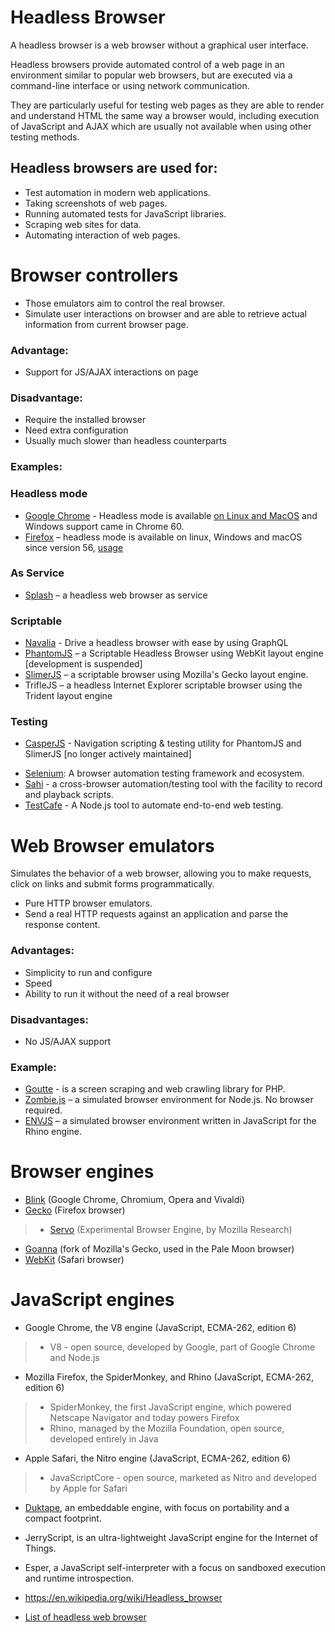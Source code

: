 # Headless Browser
A headless browser is a web browser without a graphical user interface.

Headless browsers provide automated control of a web page in an environment similar to popular web browsers, but are executed via a command-line interface or using network communication.

They are particularly useful for testing web pages as they are able to render and understand HTML the same way a browser would, including execution of JavaScript and AJAX which are usually not available when using other testing methods.

## Headless browsers are used for:

- Test automation in modern web applications.
- Taking screenshots of web pages.
- Running automated tests for JavaScript libraries.
- Scraping web sites for data.
- Automating interaction of web pages.



# Browser controllers
- Those emulators aim to control the real browser.
- Simulate user interactions on browser and are able to retrieve actual information from current browser page.

### Advantage:
- Support for JS/AJAX interactions on page

### Disadvantage:
- Require the installed browser
- Need extra configuration
- Usually much slower than headless counterparts

### Examples:
### Headless mode
* [Google Chrome](https://blog.chromium.org/2017/05/chrome-59-beta-headless-chromium-native.html) - Headless mode is available  [on Linux and MacOS](https://chromium.googlesource.com/chromium/src/+/lkgr/headless/README.md#Usage-via-the-DevTools-remote-debugging-protocol) and Windows support came in Chrome 60.
* [Firefox](https://developer.mozilla.org/en-US/docs/Mozilla/Firefox/Headless_mode) – headless mode is available on linux, Windows and macOS since version 56, [usage](https://hacks.mozilla.org/2017/12/using-headless-mode-in-firefox/)

### As Service
* [Splash](https://scrapinghub.com/splash) – a headless web browser as service

### Scriptable
* [Navalia](https://github.com/joelgriffith/navalia) - Drive a headless browser with ease by using GraphQL
* [PhantomJS](http://phantomjs.org/) – a Scriptable Headless Browser using WebKit layout engine [development is suspended]
* [SlimerJS](https://slimerjs.org/) – a scriptable browser using Mozilla's Gecko layout engine.
* TrifleJS – a headless Internet Explorer scriptable browser using the Trident layout engine

### Testing
* [CasperJS](http://casperjs.org/) - Navigation scripting & testing utility for PhantomJS and SlimerJS [no longer actively maintained]
- [Selenium](https://github.com/SeleniumHQ/selenium): A browser automation testing framework and ecosystem. 
- [Sahi](http://sahipro.com/sahi-open-source/) - a cross-browser automation/testing tool with the facility to record and playback scripts.
- [TestCafe](https://github.com/DevExpress/testcafe) - A Node.js tool to automate end-to-end web testing. 

# Web Browser emulators
Simulates the behavior of a web browser, allowing you to make requests, click on links and submit forms programmatically.
* Pure HTTP browser emulators.
* Send a real HTTP requests against an application and parse the response content.

### Advantages:
* Simplicity to run and configure
* Speed
* Ability to run it without the need of a real browser

### Disadvantages:
* No JS/AJAX support

### Example:
* [Goutte](https://github.com/FriendsOfPHP/Goutte) - is a screen scraping and web crawling library for PHP.
* [Zombie.js](http://zombie.js.org/) – a simulated browser environment for Node.js. No browser required.
* [ENVJS](https://github.com/thatcher/env-js) – a simulated browser environment written in JavaScript for the Rhino engine.



# Browser engines
* [Blink](https://www.chromium.org/blink) (Google Chrome, Chromium, Opera and Vivaldi)
* [Gecko](https://developer.mozilla.org/en-US/docs/Mozilla/Gecko) (Firefox browser)
> * [Servo](https://servo.org/) (Experimental Browser Engine, by Mozilla Research)
* [Goanna](http://www.moonchildproductions.info/goanna.shtml) (fork of Mozilla's Gecko, used in the Pale Moon browser)
* [WebKit](https://webkit.org/) (Safari browser)

# JavaScript engines
* Google Chrome, the V8 engine (JavaScript, ECMA-262, edition 6)
> * V8 - open source, developed by Google, part of Google Chrome and Node.js
* Mozilla Firefox, the SpiderMonkey, and Rhino (JavaScript, ECMA-262, edition 6)
> * SpiderMonkey, the first JavaScript engine, which powered Netscape Navigator and today powers Firefox
> * Rhino, managed by the Mozilla Foundation, open source, developed entirely in Java
* Apple Safari, the Nitro engine (JavaScript, ECMA-262, edition 6)
> * JavaScriptCore - open source, marketed as Nitro and developed by Apple for Safari
* [Duktape](https://duktape.org/), an embeddable engine, with focus on portability and a compact footprint.
* JerryScript, is an ultra-lightweight JavaScript engine for the Internet of Things.
* Esper, a JavaScript self-interpreter with a focus on sandboxed execution and runtime introspection.


* https://en.wikipedia.org/wiki/Headless_browser

* [List of headless web browser](http://dhamaniasad.github.io/HeadlessBrowsers)
